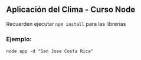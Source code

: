 ## Aplicación del Clima - Curso Node

Recuerden ejecutar ```npm install``` para las librerías

### Ejemplo:
```
node app -d "San Jose Costa Rica"
```